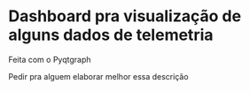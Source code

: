 # Dashboard pra visualização de alguns dados de telemetria

Feita com o Pyqtgraph

Pedir pra alguem elaborar melhor essa descrição

